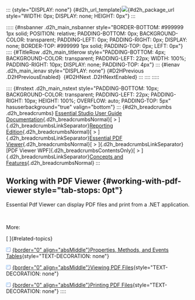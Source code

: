 ::: {style="DISPLAY: none"}
[](ms-xhelp:///?Id=d2h_url_template){#d2h_url_template}![](!package_url!){#d2h_package_url style="WIDTH: 0px; DISPLAY: none; HEIGHT: 0px"}
:::

::::: {#nsbanner .d2h_main_nsbanner style="BORDER-BOTTOM: #999999 1px solid; POSITION: relative; PADDING-BOTTOM: 0px; BACKGROUND-COLOR: transparent; PADDING-LEFT: 0px; PADDING-RIGHT: 0px; DISPLAY: none; BORDER-TOP: #999999 1px solid; PADDING-TOP: 0px; LEFT: 0px"}
:::: {#TitleRow .d2h_main_titlerow style="PADDING-BOTTOM: 4px; BACKGROUND-COLOR: transparent; PADDING-LEFT: 22px; WIDTH: 100%; PADDING-RIGHT: 10px; DISPLAY: none; PADDING-TOP: 4px"}
::: {#ienav .d2h_main_ienav style="DISPLAY: none"}
[](ms-xhelp:///?Id=1be33e6f-2892-4581-a876-a2ceda47dbca){#D2HPrevious .D2HPreviousEnabled}  [](ms-xhelp:///?Id=05a9151e-45cf-400c-a87f-26dfa28e3cc2){#D2HNext .D2HNextEnabled}
:::
::::
:::::

:::: {#nstext .d2h_main_nstext style="PADDING-BOTTOM: 10px; BACKGROUND-COLOR: transparent; PADDING-LEFT: 22px; PADDING-RIGHT: 10px; HEIGHT: 100%; OVERFLOW: auto; PADDING-TOP: 5px" hasuserbackground="true" valign="bottom"}
::: {#d2h_breadcrumbs .d2h_breadcrumbs}
[Essential Studio User Guide Documentation](ms-xhelp:///?Id=12457748-09e3-4d74-a240-8e049cedf030){.d2h_breadcrumbsNormal}[ \> ]{.d2h_breadcrumbsLinkSeparator}[Reporting Edition](ms-xhelp:///?Id=027aa5b6-6676-4f93-ad23-c20e8c45792e){.d2h_breadcrumbsNormal}[ \> ]{.d2h_breadcrumbsLinkSeparator}[Essential PDF Viewer](ms-xhelp:///?Id=72561ebd-77ed-4f2a-94a7-2b4b635d1dd6){.d2h_breadcrumbsNormal}[ \> ]{.d2h_breadcrumbsLinkSeparator}[PDF Viewer WPF]{.d2h_breadcrumbsContentsOnly}[ \> ]{.d2h_breadcrumbsLinkSeparator}[Concepts and Features](ms-xhelp:///?Id=1be33e6f-2892-4581-a876-a2ceda47dbca){.d2h_breadcrumbsNormal}
:::

## Working with PDF Viewer {#working-with-pdf-viewer style="tab-stops: 0pt"}

Essential Pdf Viewer can display PDF files and print from a .NET application.

 

More:

[ ]{#related-topics}

[![](button.gif){border="0" align="absMiddle"}Properties, Methods, and Events Tables](ms-xhelp:///?Id=05a9151e-45cf-400c-a87f-26dfa28e3cc2){style="TEXT-DECORATION: none"}

[![](button.gif){border="0" align="absMiddle"}Viewing PDF Files](ms-xhelp:///?Id=5ea33437-1e38-4f21-bf4a-b9dc6e4e210c){style="TEXT-DECORATION: none"}

[![](button.gif){border="0" align="absMiddle"}Printing PDF Files](ms-xhelp:///?Id=a88049d8-9941-4748-96f4-d67510eaef08){style="TEXT-DECORATION: none"}
::::
